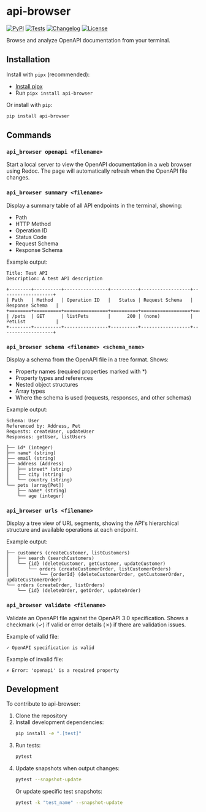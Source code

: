 # api-browser

[![PyPI](https://img.shields.io/pypi/v/api-browser.svg)](https://pypi.org/project/api-browser/)
[![Tests](https://github.com/smizell/api-browser/actions/workflows/test.yml/badge.svg)](https://github.com/smizell/api-browser/actions/workflows/test.yml)
[![Changelog](https://img.shields.io/github/v/release/smizell/api-browser?include_prereleases&label=changelog)](https://github.com/smizell/api-browser/releases)
[![License](https://img.shields.io/badge/license-Apache%202.0-blue.svg)](https://github.com/smizell/api-browser/blob/main/LICENSE)

Browse and analyze OpenAPI documentation from your terminal.

## Installation

Install with `pipx` (recommended):

* [Install pipx](https://pipx.pypa.io/latest/installation/)
* Run `pipx install api-browser`

Or install with `pip`:

```bash
pip install api-browser
```

## Commands

### `api_browser openapi <filename>`

Start a local server to view the OpenAPI documentation in a web browser using Redoc. The page will automatically refresh when the OpenAPI file changes.

### `api_browser summary <filename>`

Display a summary table of all API endpoints in the terminal, showing:
- Path
- HTTP Method
- Operation ID
- Status Code
- Request Schema
- Response Schema

Example output:
```
Title: Test API
Description: A test API description

+--------+----------+----------------+----------+------------------+-------------------+
| Path   | Method   | Operation ID   |   Status | Request Schema   | Response Schema   |
+========+==========+================+==========+==================+===================+
| /pets  | GET      | listPets       |      200 | (none)           | PetList           |
+--------+----------+----------------+----------+------------------+-------------------+
```

### `api_browser schema <filename> <schema_name>`

Display a schema from the OpenAPI file in a tree format. Shows:
- Property names (required properties marked with *)
- Property types and references
- Nested object structures
- Array types
- Where the schema is used (requests, responses, and other schemas)

Example output:
```
Schema: User
Referenced by: Address, Pet
Requests: createUser, updateUser
Responses: getUser, listUsers

├── id* (integer)
├── name* (string)
├── email (string)
├── address (Address)
│   ├── street* (string)
│   ├── city (string)
│   └── country (string)
└── pets (array[Pet])
    ├── name* (string)
    └── age (integer)
```

### `api_browser urls <filename>`

Display a tree view of URL segments, showing the API's hierarchical structure and available operations at each endpoint.

Example output:
```
├── customers (createCustomer, listCustomers)
│   ├── search (searchCustomers)
│   └── {id} (deleteCustomer, getCustomer, updateCustomer)
│       └── orders (createCustomerOrder, listCustomerOrders)
│           └── {orderId} (deleteCustomerOrder, getCustomerOrder, updateCustomerOrder)
└── orders (createOrder, listOrders)
    └── {id} (deleteOrder, getOrder, updateOrder)
```

### `api_browser validate <filename>`

Validate an OpenAPI file against the OpenAPI 3.0 specification. Shows a checkmark (✓) if valid or error details (✗) if there are validation issues.

Example of valid file:
```
✓ OpenAPI specification is valid
```

Example of invalid file:
```
✗ Error: 'openapi' is a required property
```

## Development

To contribute to api-browser:

1. Clone the repository
2. Install development dependencies:
   ```bash
   pip install -e ".[test]"
   ```
3. Run tests:
   ```bash
   pytest
   ```
4. Update snapshots when output changes:
   ```bash
   pytest --snapshot-update
   ```
   Or update specific test snapshots:
   ```bash
   pytest -k "test_name" --snapshot-update
   ```
